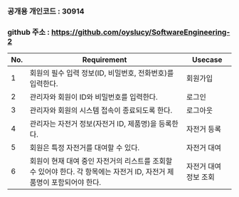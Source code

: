 ### 공개용 개인코드 : 30914
### github 주소 : https://github.com/oyslucy/SoftwareEngineering-2

| No. | Requirement | Usecase |
| --- | --- | --- |
| 1 | 회원의 필수 입력 정보(ID, 비밀번호, 전화번호)를 입력한다. | 회원가입 |
| 2 | 관리자와 회원이 ID와 비밀번호를 입력한다. | 로그인 |
| 3 | 관리자와 회원의 시스템 접속이 종료되도록 한다. | 로그아웃 |
| 4 | 관리자는 자전거 정보(자전거 ID, 제품명)을 등록한다.  | 자전거 등록 |
| 5 | 회원은 특정 자전거를 대여할 수 있다. | 자전거 대여 |
| 6 | 회원이 현재 대여 중인 자전거의 리스트를 조회할 수 있어야 한다. 각 항목에는 자전거 ID, 자전거 제품명이 포함되어야 한다.  | 자전거 대여 정보 조회 |
